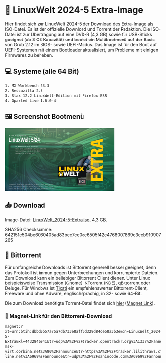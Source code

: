 # 💽 LinuxWelt 2024-5 Extra-Image

Hier findet sich zur LinuxWelt 2024-5 der Download des Extra-Image als ISO-Datei. Es ist der offizielle Download und Torrent der Redaktion. Die ISO-Datei ist zur Übertragung auf eine DVD-R (4,3 GB) sowie für USB-Sticks geeignet (ab 8 GB Kapazität) und bootet ein Multibootmenü auf der Basis von Grub 2.12 im BIOS- sowie UEFI-Modus. Das Image ist für den Boot auf UEFI-Systemen mit einem Bootloader aktualisiert, um Probleme mit einigen Firmwares zu beheben.

## 💻 Systeme (alle 64 Bit)
    1. MX Workbench 23.3
    2. Rescuzilla 2.5
    3. Slax 12.2 LinuxWelt-Edition mit Firefox ESR
    4. Gparted Live 1.6.0-4

## 🖼️ Screenshot Bootmenü
<img src="https://github.com/LinuxWelt/LinuxWelt/blob/main/docs/images/LinuxWelt_2024-5_extra.png" width="70%">

## 📥 Download

Image-Datei: [LinuxWelt_2024-5-Extra.iso](https://torrent.code2decode.com/LinuxWelt_2024-5-Extra/LinuxWelt_2024-5-Extra.iso), 4,3 GB. 

SHA256 Checksumme: 642151e504be6060405ad83bcc7ce0ce6505f42c4768007869c3ecb910907265

## 🔗 Bittorrent
Für umfangreiche Downloads ist Bittorrent generell besser geeignet, denn das Protokoll ist immun gegen Unterbrechungen und korrumpierte Dateien. Zum Download kann ein beliebiger Bittorrent Client dienen. Unter Linux beispielsweise Transmission (Gnome), KTorrent (KDE), qBittorrent oder Deluge. Für Windows ist [Tixati](https://www.tixati.com/download/) ein empfehlenswerter Bittorrent-Client, Freeware und ohne Adware, englischsprachig, in 32- sowie 64-Bit.

Die zum Download benötigte Torrent-Datei findet sich [hier](https://github.com/LinuxWelt/LinuxWelt/raw/main/torrents/LinuxWelt_2024-5-Extra/LinuxWelt_2024-5-Extra.torrent) ([Magnet Link](https://m6u.de/lw245extra "Magnet Link")).

### 🧲 Magnet-Link für den Bittorrent-Download
```
magnet:?xt=urn:btih:dbbd0b57a75a7db733e8aff6d329d84ce58a3b3e&dn=LinuxWelt_2024-5-Extra&xl=4432846941&tr=udp%3A%2F%2Ftracker.opentrackr.org%3A1337%2Fannounce&tr=udp%3A%2F%2Ftracker.openbittorrent.com%3A6969%2Fannounce&tr=udp%3A%2F%2Fopen.stealth.si%3A80%2Fannounce&tr=udp%3A%2F%2Ftracker.dler.com%3A6969%2Fannounce&tr=http%3A%2F%2Ft.acg.rip%3A6699%2Fannounce&tr=http%3A%2F%2Ftracker.files.fm%3A6969%2Fannounce&tr=http%3A%2F%2Fopen.acgnxtracker.com%3A80%2Fannounce&tr=udp%3A%2F%2Fmovies.zsw.ca%3A6969%2Fannounce&tr=udp%3A%2F%2Fretracker01-msk-virt.corbina.net%3A80%2Fannounce&tr=https%3A%2F%2Ftracker.lilithraws.cf%3A443%2Fannounce&tr=udp%3A%2F%2Ffree.publictracker.xyz%3A6969%2Fannounce&tr=udp%3A%2F%2Ftracker.torrent.eu.org%3A451%2Fannounce&tr=https%3A%2F%2Ftr.burnabyhighstar.com%3A443%2Fannounce&tr=https%3A%2F%2Ftracker.loligirl.cn%3A443%2Fannounce&tr=udp%3A%2F%2Faarsen.me%3A6969%2Fannounce&tr=udp%3A%2F%2Fnew-line.net%3A6969%2Fannounce&tr=udp%3A%2F%2Fsanincode.com%3A6969%2Fannounce&tr=https%3A%2F%2Ftracker.tamersunion.org%3A443%2Fannounce
```
